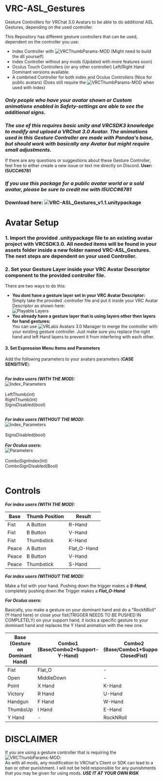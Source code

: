 # VRC-ASL_Gestures
Gesture Controllers for VRChat 3.0 Avatars to be able to do additional ASL Gestures, depending on the used controller.

This Repository has different gesture controllers that can be used, dependent on the controller you use:
- Index Controller with ![VRCThumbParams-MOD](https://github.com/benaclejames/VRCThumbParams) (Might need to build the dll yourself)<br/>
- Index Controller without any mods (Updated with more features soon)
- Oculus Touch Controllers (or any other controller) Left/Right Hand Dominant versions available.
- A combined Controller for both index and Oculus Controllers (Nice for public avatars) (Does still require the ![VRCThumbParams-MOD](https://github.com/benaclejames/VRCThumbParams) when used with index)

### ***Only people who have your avatar shown or Custom animations enabled in Safety-settings are able to see the additional signs.***<br/>
### ***The use of this requires basic unity and VRCSDK3 knowledge to modify and upload a VRChat 3.0 Avatar. The animations used in this Gesture Controller are made with Pandaa's base, but should work with basically any Avatar but might require small adjustments.***

If there are any questions or suggestions about these Gesture Controller, feel free to either create a new issue or text me directly on Discord. **User: I5UCC#6781**<br/>

### ***If you use this package for a public avatar world or a sold avatar, please be sure to credit me with I5UCC#6781***

### Download here: ![VRC-ASL_Gestures_v1.1.unitypackage](https://github.com/I5UCC/VRC-ASL_Gestures/releases/download/v1.1/VRC-ASL_Gestures_v1.1.unitypackage)

# Avatar Setup

### 1. Import the provided .unitypackage file to an existing avatar project with VRCSDK3.0. All needed items will be found in your assets folder inside a new folder named VRC-ASL_Gestures. The next steps are dependent on your used Controller.

### 2. Set your Gesture Layer inside your VRC Avatar Descriptor component to the provided controller file.

There are two ways to do this:
- **You dont have a gesture layer set in your VRC Avatar Descriptor:**<br/>
Simply take the provided .controller file and put it inside your VRC Avatar Descriptor as shown here:<br/>
![Playable Layers](https://i.imgur.com/b2D9R15.png)
- **You already have a gesture layer that is using layers other then layers for hand gestures:**<br/>
You can use ![VRLabs Avatars 3.0 Manager](https://github.com/VRLabs/VRChat-Avatars-3.0) to merge the controller with your existing gesture controller. Just make sure you replace the right hand and left Hand layers to prevent it from interfering with each other.<br/>

#### 3. Set Expression Menu Items and Parameters
Add the following parameters to your avatars parameters (**CASE SENSITIVE**): <br/><br/>

***For index users (WITH THE MOD):*** <br/>
![Index_Parameters](https://i.imgur.com/bSZOaXb.png)<br/><br/>
LeftThumb(int) <br/>
RightThumb(int) <br/>
SignsDisabled(bool) <br/><br/>

***For index users (WITHOUT THE MOD):*** <br/>
![Index_Parameters](https://i.imgur.com/JId1s05.png)<br/><br/>
SignsDisabled(bool) <br/><br/>
***For Oculus users:*** <br/>
![Parameters](https://i.imgur.com/bSZOaXb.png)<br/><br/>
ComboSignIndex(Int)<br/>
ComboSignDisabled(Bool)<br/><br/>

# Controls

***For index users (WITH THE MOD):*** <br/>

| Base | Thumb Position | Result |
| --- | --- | --- |
| Fist | A Button | R-Hand |
| Fist | B Button | V-Hand |
| Fist | Thumbstick | K-Hand |
| Peace | A Button | Flat_O-Hand |
| Peace | B Button | V-Hand |
| Peace | Thumbstick | S-Hand |

***For index users (WITHOUT THE MOD):*** <br/>

Make a fist with your hand. Pushing down the trigger makes a ***S-Hand***, completely pushing down the Trigger makes a ***Flat_O-Hand***

***For Oculus users:*** <br/>

Basically, you make a gesture on your dominant hand and do a "RockNRoll"(Y-Hand here) or close your fist(TRIGGER NEEDS TO BE PUSHED IN COMPLETELY) on your support hand, it locks a specific gesture to your dominant hand and replaces the Y Hand animation with the new one.

| Base <br/>(Gesture on Dominant Hand) | Combo1 <br/>(Base/Combo2+Support-Y-Hand) | Combo2 <br/>(Base/Combo1+Support-ClosedFist) |
| --- | --- | --- |
| Fist | Flat_O | - |
| Open | MiddleDown | - |
| Point | X Hand | K-Hand |
| Victory | R Hand | U-Hand |
| Handgun | F Hand | W-Hand |
| ThumbsUp | I Hand | E-Hand |
| Y Hand | - | RockNRoll |

# DISCLAIMER
If you are using a gesture controller that is requiring the ![VRCThumbParams-MOD](https://github.com/benaclejames/VRCThumbParams): <br/>
As with all mods, any modification to VRChat's Client or SDK can lead to a ban or other punishment.
I will not be held responsible for any punishments that you may be given for using mods.
***USE IT AT YOUR OWN RISK***
